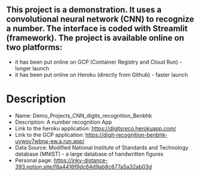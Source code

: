 ## This project is a demonstration. It uses a convolutional neural network (CNN) to recognize a number. The interface is coded with Streamlit (framework). The project is available online on two platforms:
- it has been put online on GCP (Container Registry and Cloud Run) - longer launch
- it has been put online on Heroku (directly from Github) - faster launch

# Description
- Name: Demo_Projects_CNN_digits_recognition_Benbhk
- Description: A number recognition App
- Link to the heroku application: https://digitsreco.herokuapp.com/
- Link to the GCP application: https://digit-recognition-benbhk-uywov7wbna-ew.a.run.app/
- Data Source: Modified National Institute of Standards and Technology database (MNIST) - a large database of handwritten figures
- Personal page: https://inky-distance-393.notion.site/f8a4416f9dc64d9ab8c677a5a32ab03d
